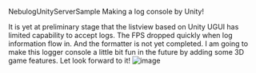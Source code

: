 NebulogUnityServerSample
Making a log console by Unity!

It is yet at preliminary stage that the listview based on Unity UGUI has limited capability to accept logs. The FPS dropped quickly when log information flow in. And the formatter is not yet completed.
I am going to make this logger console a little bit fun in the future by adding some 3D game features.
Let look forward to it!
![image](https://user-images.githubusercontent.com/7894361/167378643-2313d6b2-9a37-4f89-872d-66c9ee2fc735.png)
